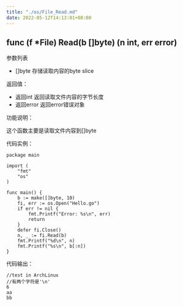 ```yaml
---
title: "./os/File_Read.md"
date: 2022-05-12T14:13:01+08:00
---
```

## func (f *File) Read(b []byte) (n int, err error)

参数列表

- []byte 存储读取内容的byte slice

返回值：

- 返回int 返回读取文件内容的字节长度
- 返回error 返回error错误对象

功能说明：

这个函数主要是读取文件内容到[]byte

代码实例：

    package main

    import (
        "fmt"
        "os"
    )

    func main() {
        b := make([]byte, 10)
        fi, err := os.Open("Hello.go")
        if err != nil {
            fmt.Printf("Error: %s\n", err)
            return
        }
        defer fi.Close()
        n, _ := fi.Read(b)
        fmt.Printf("%d\n", n)
        fmt.Printf("%s\n", b[:n])
    }

代码输出：

    //test in ArchLinux
    //有两个字符是'\n'
    6
    aa
    bb
